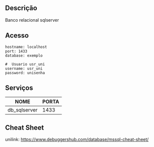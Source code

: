 

## Descrição

Banco relacional sqlserver


## Acesso

```shellscript
hostname: localhost
port: 1433
database: exemplo

#  Usuario usr_uni
username: usr_uni
password: unisenha
```

## Serviços

NOME | PORTA 
-----|------
db_sqlserver | 1433

## Cheat Sheet

unilink: https://www.debuggershub.com/database/mssql-cheat-sheet/